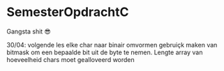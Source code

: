 # SemesterOpdrachtC
Gangsta shit 😎

30/04: volgende les elke char naar binair omvormen gebruiçk maken van bitmask om een bepaalde bit uit de byte te nemen. Lengte array van hoeveelheid chars moet gealloveerd worden